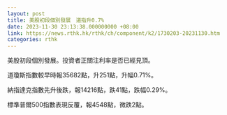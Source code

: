 ```yaml
---
layout: post
title: 美股初段個別發展　道指升0.7%
date: 2023-11-30 23:13:38.000000000 +08:00
link: https://news.rthk.hk/rthk/ch/component/k2/1730203-20231130.htm
categories: rthk
---
```


美股初段個別發展。投資者正關注利率是否已經見頂。

道瓊斯指數較早時報35682點，升251點，升幅0.71%。

納指達克指數先升後跌，報14216點，跌41點，跌幅0.29%。

標準普爾500指數表現反覆，報4548點，微跌2點。
